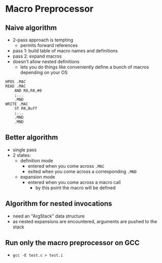 # Macro Preprocessor

## Naive algorithm
- 2-pass approach is tempting
    - permits forward references
- pass 1: build table of macro names and definitions
- pass 2: expand macros
- doesn't allow nested definitions
    - lets you do things like conveniently define a bunch of macros depending on your OS
```
HPOS .MAC
READ .MAC
    AND R0,R0,#0
    ;...
    .MND
WRITE .MAC
    ST R0,Buff
    ;...
    .MND
    .MND
```

## Better algorithm
- single pass
- 2 states:
    - definition mode
        - entered when you come across `.MAC`
        - exited when you come across a corresponding `.MND`
    - expansion mode
        - entered when you come across a macro call
            - by this point the macro will be defined

## Algorithm for nested invocations
- need an "ArgStack" data structure
- as nested expansions are encountered, arguments are pushed to the stack

## Run only the macro preprocessor on GCC
- `gcc -E test.c > test.i`